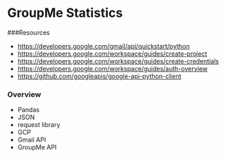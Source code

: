 # GroupMe Statistics

###Resources

- https://developers.google.com/gmail/api/quickstart/python
- https://developers.google.com/workspace/guides/create-project
- https://developers.google.com/workspace/guides/create-credentials
- https://developers.google.com/workspace/guides/auth-overview
- https://github.com/googleapis/google-api-python-client

### Overview

- Pandas
- JSON
- request library
- GCP
- Gmail API
- GroupMe API